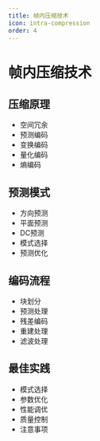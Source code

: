 ```yaml
---
title: 帧内压缩技术
icon: intra-compression
order: 4
---
```


# 帧内压缩技术

## 压缩原理
- 空间冗余
- 预测编码
- 变换编码
- 量化编码
- 熵编码

## 预测模式
- 方向预测
- 平面预测
- DC预测
- 模式选择
- 预测优化

## 编码流程
- 块划分
- 预测处理
- 残差编码
- 重建处理
- 滤波处理

## 最佳实践
- 模式选择
- 参数优化
- 性能调优
- 质量控制
- 注意事项
